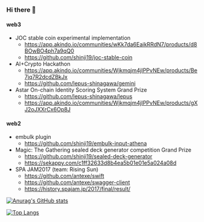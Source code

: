 ### Hi there 👋

#### web3

- JOC stable coin experimental implementation
  - https://app.akindo.io/communities/wKk7da6EaikRRdN7/products/d8BOwBO4ph7a9qQ0
  - https://github.com/shinji19/joc-stable-coin
- AI+Crypto Hackathon
  - https://app.akindo.io/communities/Wjkmqjm4jIPPvNEw/products/Be7jq7R2dcdZBkJx
  - https://github.com/lepus-shinagawa/gemini
- Astar On-chain Identity Scoring System Grand Prize
  - https://github.com/lepus-shinagawa/lepus
  - https://app.akindo.io/communities/Wjkmqjm4jIPPvNEw/products/gXJ2oJXXrCx6Op8J
  
#### web2

- embulk plugin
  - https://github.com/shinji19/embulk-input-athena
- Magic: The Gathering sealed deck generator competition Grand Prize
  - https://github.com/shinji19/sealed-deck-generator
  - https://sekappy.com/c1ff32633d8b4ea5b01e01e5a024a08d
- SPA JAM2017 (team: Rising Sun)
  - https://github.com/antexe/swift
  - https://github.com/antexe/swagger-client
  - https://history.spajam.jp/2017/final/result/

[![Anurag's GitHub stats](https://github-readme-stats.vercel.app/api?username=shinji19)](https://github.com/anuraghazra/github-readme-stats)

[![Top Langs](https://github-readme-stats.vercel.app/api/top-langs/?username=shinji19)](https://github.com/anuraghazra/github-readme-stats)
